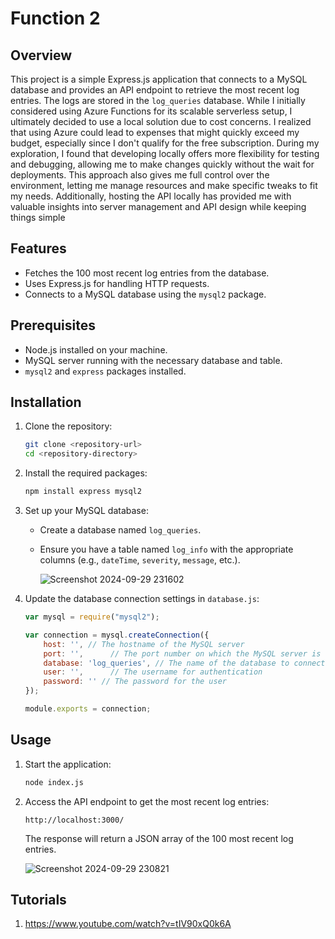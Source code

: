 # Function 2

## Overview

This project is a simple Express.js application that connects to a MySQL database and provides an API endpoint to retrieve the most recent log entries. The logs are stored in the `log_queries` database.
While I initially considered using Azure Functions for its scalable serverless setup, I ultimately decided to use a local solution due to cost concerns. 
I realized that using Azure could lead to expenses that might quickly exceed my budget, especially since I don't qualify for the free subscription. 
During my exploration, I found that developing locally offers more flexibility for testing and debugging, allowing me to make changes quickly without the wait for deployments. 
This approach also gives me full control over the environment, letting me manage resources and make specific tweaks to fit my needs.
Additionally, hosting the API locally has provided me with valuable insights into server management and API design while keeping things simple

## Features

- Fetches the 100 most recent log entries from the database.
- Uses Express.js for handling HTTP requests.
- Connects to a MySQL database using the `mysql2` package.

## Prerequisites

- Node.js installed on your machine.
- MySQL server running with the necessary database and table.
- `mysql2` and `express` packages installed.

## Installation

1. Clone the repository:

   ```bash
   git clone <repository-url>
   cd <repository-directory>
   ```

2. Install the required packages:

   ```bash
   npm install express mysql2
   ```

3. Set up your MySQL database:

   - Create a database named `log_queries`.
   - Ensure you have a table named `log_info` with the appropriate columns (e.g., `dateTime`, `severity`, `message`, etc.).

     ![Screenshot 2024-09-29 231602](https://github.com/user-attachments/assets/568e08ac-af74-45e9-b319-8f6c60f9c44f)

4. Update the database connection settings in `database.js`:

   ```javascript
   var mysql = require("mysql2");

   var connection = mysql.createConnection({
       host: '', // The hostname of the MySQL server
       port: '',      // The port number on which the MySQL server is listening
       database: 'log_queries', // The name of the database to connect to
       user: '',      // The username for authentication
       password: '' // The password for the user
   });

   module.exports = connection;
   ```

## Usage

1. Start the application:

   ```bash
   node index.js
   ```

2. Access the API endpoint to get the most recent log entries:

   ```
   http://localhost:3000/
   ```

   The response will return a JSON array of the 100 most recent log entries.
   
   ![Screenshot 2024-09-29 230821](https://github.com/user-attachments/assets/f0b320a9-d995-4555-bc81-7136aa64b485)

## Tutorials 

1. https://www.youtube.com/watch?v=tIV90xQ0k6A
